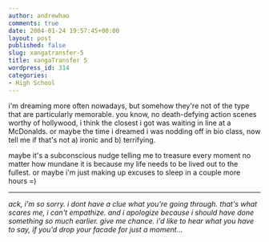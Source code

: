 ```yaml
---
author: andrewhao
comments: true
date: 2004-01-24 19:57:45+00:00
layout: post
published: false
slug: xangatransfer-5
title: xangaTransfer 5
wordpress_id: 314
categories:
- High School
---
```


i'm dreaming more often nowadays, but somehow they're not of the type that are particularly memorable. you know, no death-defying action scenes worthy of hollywood, i think the closest i got was waiting in line at a McDonalds. or maybe the time i dreamed i was nodding off in bio class, now tell me if that's not a) ironic and b) terrifying.

maybe it's a subconscious nudge telling me to treasure every moment no matter how mundane it is because my life needs to be lived out to the fullest. or maybe i'm just making up excuses to sleep in a couple more hours =)

------
_ack, i'm so sorry. i dont have a clue what you're going through. that's what scares me, i can't empathize. and i apologize because i should have done something so much earlier. give me chance. i'd like to hear what you have to say, if you'd drop your facade for just a moment..._

